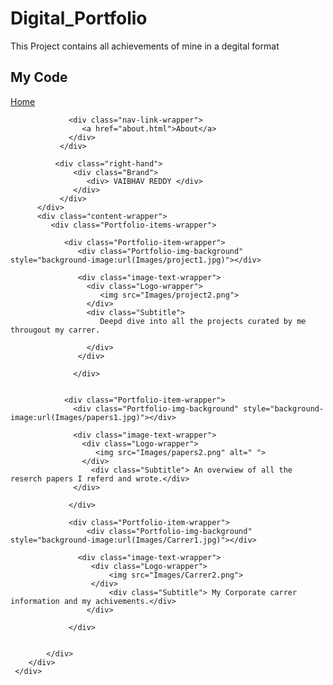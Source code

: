 # Digital_Portfolio
This Project contains all achievements of mine in a degital format 
## My Code 
<html>
<head>
    <meta charset="utf-8" />
    <title>Page title</title>
    <link rel ="stylesheet" href="styles.css">
 </head>
 <body>
    <div class="container">
       <div class="nav-wrapper"> 
              <div class="left-hand">
                 <div class="nav-link-wrapper active-nav-link">
                    <a href="index.html">Home</a>
                  </div>
         
                 <div class="nav-link-wrapper">
                    <a href="about.html">About</a>
                 </div>
               </div>

              <div class="right-hand">
                  <div class="Brand">
                     <div> VAIBHAV REDDY </div>
                  </div>
               </div>
          </div>
          <div class="content-wrapper">
             <div class="Portfolio-items-wrapper">

                <div class="Portfolio-item-wrapper">
                   <div class="Portfolio-img-background" style="background-image:url(Images/project1.jpg)"></div>
                      
                   <div class="image-text-wrapper">
                     <div class="Logo-wrapper">
                        <img src="Images/project2.png">
                     </div>
                     <div class="Subtitle">
                        Deepd dive into all the projects curated by me througout my carrer.

                     </div>
                   </div>

                  </div>


                <div class="Portfolio-item-wrapper">
                  <div class="Portfolio-img-background" style="background-image:url(Images/papers1.jpg)"></div>
                     
                  <div class="image-text-wrapper">
                    <div class="Logo-wrapper">
                       <img src="Images/papers2.png" alt=" ">
                    </div>
                      <div class="Subtitle"> An overwiew of all the reserch papers I referd and wrote.</div>
                  </div>

                 </div>  

                 <div class="Portfolio-item-wrapper">
                     <div class="Portfolio-img-background" style="background-image:url(Images/Carrer1.jpg)"></div>
                     
                   <div class="image-text-wrapper">
                      <div class="Logo-wrapper">
                          <img src="Images/Carrer2.png">
                      </div>
                          <div class="Subtitle"> My Corporate carrer information and my achivements.</div>
                     </div>

                 </div>

                  
            </div>
        </div>
     </div>  
 </body>    
 <script>
   const portfolioItems= document.querySelectorAll('.portfolio-item-wrapper')

   portfolioItems.forEach(portfolioItem =>{
      portfolioItem.addEventListener('mouseover',() =>{
         
         portfolioItem.childNodes[1].classList.add('img-darken');
      })
      portfolioItem.addEventListener('mouseout',() =>{
         
         portfolioItem.childNodes[1].classList.remove('img-darken');
      })

   })
 </script>   
</html>
